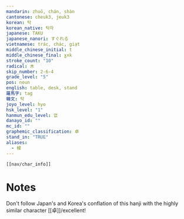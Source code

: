 ```yaml
---
mandarin: zhuō, chán, shàn
cantonese: cheuk3, jeuk3
korean: 탁
korean_native: 탁자
japanese: TAKU
japanese_nanori: すぐれる
vietnamese: trác, chác, giạt
middle_chinese_initial: t
middle_chinese_final: ɣʌk
stroke_count: "10"
radical: 木
skip_number: 2-6-4
grade_level: "5"
pos: noun
english: table, desk, stand
羅馬字: tag
韓文: 탁
joyo_level: hyo
hsk_level: "1"
hanmun_edu_level: 없
danayo_id: ""
mc_id: ""
graphemic_classification: 卓
stand_in: "TRUE"
aliases:
  - 槕
---
```

```meta-bind-embed
[[nav/char_info]]
```
# Notes
Don't follow Japan's and Korea's conflation of this hanji with the highly similar character [[卓]]/excellent!
